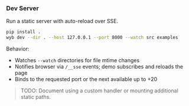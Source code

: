 ### Dev Server

Run a static server with auto-reload over SSE.

```bash
pip install .
wyb dev --dir . --host 127.0.0.1 --port 8000 --watch src examples
```

Behavior:

- Watches `--watch` directories for file mtime changes
- Notifies browser via `/__sse` events; demo subscribes and reloads the page
- Binds to the requested port or the next available up to +20

> TODO: Document using a custom handler or mounting additional static paths.
